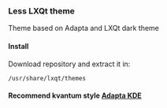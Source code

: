 ### Less LXQt theme

Theme based on Adapta and LXQt dark theme

#### Install

Download repository and extract it in:
```
/usr/share/lxqt/themes
```

#### Recommend kvantum style [Adapta KDE](https://github.com/PapirusDevelopmentTeam/adapta-kde)